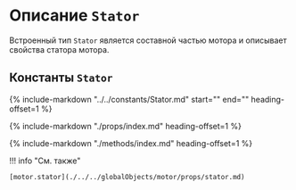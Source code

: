 # Описание `Stator`
Встроенный тип `Stator` является составной частью мотора и описывает свойства статора мотора.

## Константы `Stator`
{%
    include-markdown "../../constants/Stator.md"
    start="<!--startMiddleType-->"
    end="<!--endMiddleType-->"
    heading-offset=1
%}

{%
    include-markdown "./props/index.md"
    heading-offset=1
%}

{%
    include-markdown "./methods/index.md"
    heading-offset=1
%}

!!! info "См. также"

    [motor.stator](./../../globalObjects/motor/props/stator.md)
